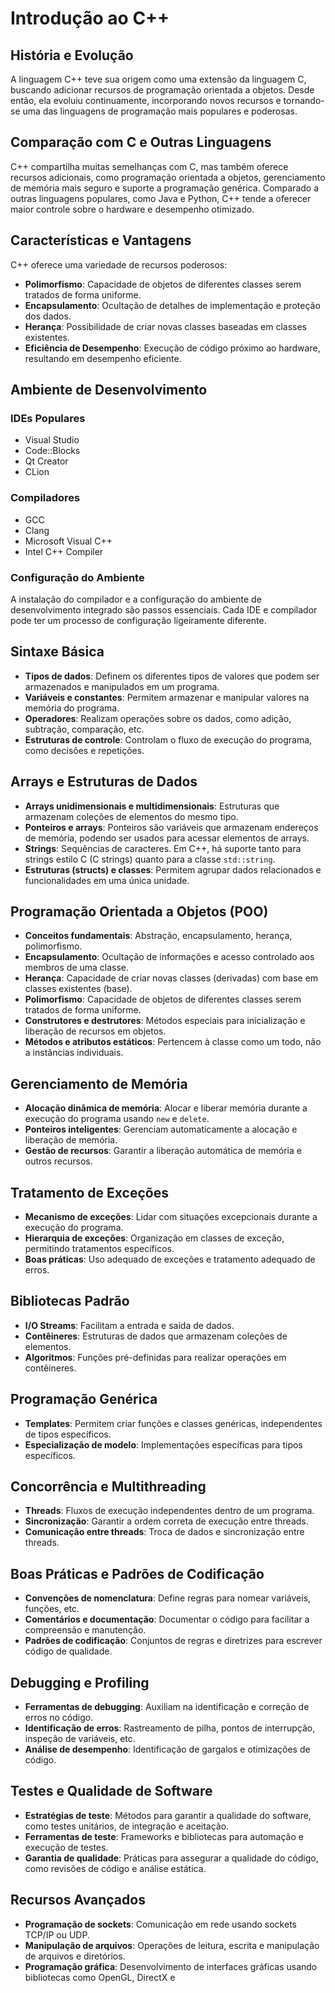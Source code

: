 # Introdução ao C++

## História e Evolução

A linguagem C++ teve sua origem como uma extensão da linguagem C, buscando adicionar recursos de programação orientada a objetos. Desde então, ela evoluiu continuamente, incorporando novos recursos e tornando-se uma das linguagens de programação mais populares e poderosas.

## Comparação com C e Outras Linguagens

C++ compartilha muitas semelhanças com C, mas também oferece recursos adicionais, como programação orientada a objetos, gerenciamento de memória mais seguro e suporte a programação genérica. Comparado a outras linguagens populares, como Java e Python, C++ tende a oferecer maior controle sobre o hardware e desempenho otimizado.

## Características e Vantagens

C++ oferece uma variedade de recursos poderosos:

- **Polimorfismo**: Capacidade de objetos de diferentes classes serem tratados de forma uniforme.
- **Encapsulamento**: Ocultação de detalhes de implementação e proteção dos dados.
- **Herança**: Possibilidade de criar novas classes baseadas em classes existentes.
- **Eficiência de Desempenho**: Execução de código próximo ao hardware, resultando em desempenho eficiente.

## Ambiente de Desenvolvimento

### IDEs Populares

- Visual Studio
- Code::Blocks
- Qt Creator
- CLion

### Compiladores

- GCC
- Clang
- Microsoft Visual C++
- Intel C++ Compiler

### Configuração do Ambiente

A instalação do compilador e a configuração do ambiente de desenvolvimento integrado são passos essenciais. Cada IDE e compilador pode ter um processo de configuração ligeiramente diferente.

## Sintaxe Básica

- **Tipos de dados**: Definem os diferentes tipos de valores que podem ser armazenados e manipulados em um programa.
- **Variáveis e constantes**: Permitem armazenar e manipular valores na memória do programa.
- **Operadores**: Realizam operações sobre os dados, como adição, subtração, comparação, etc.
- **Estruturas de controle**: Controlam o fluxo de execução do programa, como decisões e repetições.

## Arrays e Estruturas de Dados

- **Arrays unidimensionais e multidimensionais**: Estruturas que armazenam coleções de elementos do mesmo tipo.
- **Ponteiros e arrays**: Ponteiros são variáveis que armazenam endereços de memória, podendo ser usados para acessar elementos de arrays.
- **Strings**: Sequências de caracteres. Em C++, há suporte tanto para strings estilo C (C strings) quanto para a classe `std::string`.
- **Estruturas (structs) e classes**: Permitem agrupar dados relacionados e funcionalidades em uma única unidade.

## Programação Orientada a Objetos (POO)

- **Conceitos fundamentais**: Abstração, encapsulamento, herança, polimorfismo.
- **Encapsulamento**: Ocultação de informações e acesso controlado aos membros de uma classe.
- **Herança**: Capacidade de criar novas classes (derivadas) com base em classes existentes (base).
- **Polimorfismo**: Capacidade de objetos de diferentes classes serem tratados de forma uniforme.
- **Construtores e destrutores**: Métodos especiais para inicialização e liberação de recursos em objetos.
- **Métodos e atributos estáticos**: Pertencem à classe como um todo, não a instâncias individuais.

## Gerenciamento de Memória

- **Alocação dinâmica de memória**: Alocar e liberar memória durante a execução do programa usando `new` e `delete`.
- **Ponteiros inteligentes**: Gerenciam automaticamente a alocação e liberação de memória.
- **Gestão de recursos**: Garantir a liberação automática de memória e outros recursos.

## Tratamento de Exceções

- **Mecanismo de exceções**: Lidar com situações excepcionais durante a execução do programa.
- **Hierarquia de exceções**: Organização em classes de exceção, permitindo tratamentos específicos.
- **Boas práticas**: Uso adequado de exceções e tratamento adequado de erros.

## Bibliotecas Padrão

- **I/O Streams**: Facilitam a entrada e saída de dados.
- **Contêineres**: Estruturas de dados que armazenam coleções de elementos.
- **Algoritmos**: Funções pré-definidas para realizar operações em contêineres.

## Programação Genérica

- **Templates**: Permitem criar funções e classes genéricas, independentes de tipos específicos.
- **Especialização de modelo**: Implementações específicas para tipos específicos.

## Concorrência e Multithreading

- **Threads**: Fluxos de execução independentes dentro de um programa.
- **Sincronização**: Garantir a ordem correta de execução entre threads.
- **Comunicação entre threads**: Troca de dados e sincronização entre threads.

## Boas Práticas e Padrões de Codificação

- **Convenções de nomenclatura**: Define regras para nomear variáveis, funções, etc.
- **Comentários e documentação**: Documentar o código para facilitar a compreensão e manutenção.
- **Padrões de codificação**: Conjuntos de regras e diretrizes para escrever código de qualidade.

## Debugging e Profiling

- **Ferramentas de debugging**: Auxiliam na identificação e correção de erros no código.
- **Identificação de erros**: Rastreamento de pilha, pontos de interrupção, inspeção de variáveis, etc.
- **Análise de desempenho**: Identificação de gargalos e otimizações de código.

## Testes e Qualidade de Software

- **Estratégias de teste**: Métodos para garantir a qualidade do software, como testes unitários, de integração e aceitação.
- **Ferramentas de teste**: Frameworks e bibliotecas para automação e execução de testes.
- **Garantia de qualidade**: Práticas para assegurar a qualidade do código, como revisões de código e análise estática.

## Recursos Avançados

- **Programação de sockets**: Comunicação em rede usando sockets TCP/IP ou UDP.
- **Manipulação de arquivos**: Operações de leitura, escrita e manipulação de arquivos e diretórios.
- **Programação gráfica**: Desenvolvimento de interfaces gráficas usando bibliotecas como OpenGL, DirectX e
